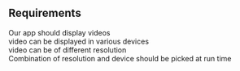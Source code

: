 ## Requirements

Our app should display videos  <br />
video can be displayed in various devices  <br />
video can be of different resolution  <br />
Combination of resolution and device should be picked at run time  <br />
